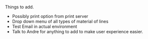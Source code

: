Things to add.

- Possibly print option from print server
- Drop down menu of all types of material of lines
- Test Email in actual environment
- Talk to Andre for anything to add to make user experience easier.

